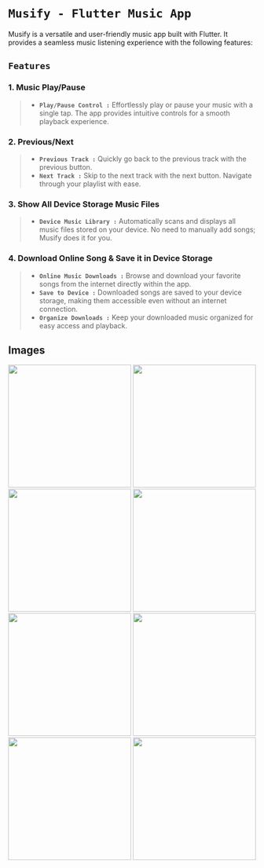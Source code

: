 # `Musify - Flutter Music App`

Musify is a versatile and user-friendly music app built with Flutter. It provides a seamless music listening experience with the following features:

## `Features`

### 1. Music Play/Pause
> - **`Play/Pause Control :`** Effortlessly play or pause your music with a single tap. The app provides intuitive controls for a smooth playback experience.

### 2. Previous/Next
> - **`Previous Track :`** Quickly go back to the previous track with the previous button.
> - **`Next Track :`** Skip to the next track with the next button. Navigate through your playlist with ease.

### 3. Show All Device Storage Music Files
> - **`Device Music Library :`** Automatically scans and displays all music files stored on your device. No need to manually add songs; Musify does it for you.

### 4. Download Online Song & Save it in Device Storage
> - **`Online Music Downloads :`** Browse and download your favorite songs from the internet directly within the app.
> - **`Save to Device :`** Downloaded songs are saved to your device storage, making them accessible even without an internet connection.
> - **`Organize Downloads :`** Keep your downloaded music organized for easy access and playback.

## Images

<img src="https://github.com/JayKalsariya/music_app/assets/141019761/91c4015d-75a4-4d82-be63-49dbd8b099f8" width="250">

<img src="https://github.com/JayKalsariya/music_app/assets/141019761/cf898052-eac5-4323-9a44-40660c69e524" width="250">

<img src="https://github.com/JayKalsariya/music_app/assets/141019761/aa71a69e-a728-4ac6-b613-fbcffb68e6c6" width="250">

<img src="https://github.com/JayKalsariya/music_app/assets/141019761/3bc4ec62-cff2-49de-9d9d-0447a77a8970" width="250">

<img src="https://github.com/JayKalsariya/music_app/assets/141019761/12b9cd17-8c1a-4a09-97a1-cfe48a0630e9" width="250">

<img src="https://github.com/JayKalsariya/music_app/assets/141019761/e2c4b3ba-fa5f-4ba2-b0e5-767255b51488" width="250">

<img src="https://github.com/JayKalsariya/music_app/assets/141019761/cff758fb-0f63-45b5-919b-8e6a92957b54" width="250">

<img src="https://github.com/JayKalsariya/music_app/assets/141019761/62df9021-0f1a-4af5-aab2-304683b44a93" width="250">










